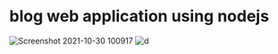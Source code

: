 # blog web application using nodejs
![Screenshot 2021-10-30 100917](https://user-images.githubusercontent.com/67852370/139516810-a211a1ee-0773-4814-8e23-118ddba5b6d6.png)
![d](https://user-images.githubusercontent.com/67852370/139516850-6a9df133-e167-45d2-b80f-24c7155002f5.png)
